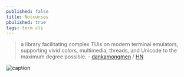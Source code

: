 ```yaml
---
published: false
title: Notcurses
pbulished: true
tags: term cli
---
```

> a library facilitating complex TUIs on modern terminal emulators, supporting vivid colors, multimedia, threads, and Unicode to the maximum degree possible. - [dankamongmen](https://github.com/dankamongmen/notcurses) / [HN](https://news.ycombinator.com/item?id=28437173)

![caption](https://raw.githubusercontent.com/dankamongmen/notcurses/gh-pages/notcurses-info.png) 
